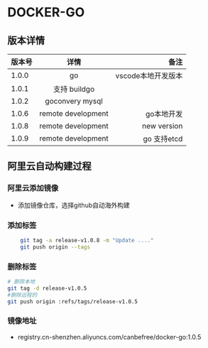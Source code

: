 ﻿# DOCKER-GO

## 版本详情

| 版本号        | 详情         | 备注  |
| ------------- |:-------------:| -----:|
| 1.0.0     | go |  vscode本地开发版本 |
| 1.0.1 | 支持 buildgo | |
| 1.0.2 | goconvery mysql | |
| 1.0.6 | remote development| go本地开发| 
| 1.0.8 | remote development| new version | 
| 1.0.9 | remote development| go 支持etcd | 

## 阿里云自动构建过程

### 阿里云添加镜像

- 添加镜像仓库，选择github自动海外构建

### 添加标签

```bash
    git tag -a release-v1.0.8 -m "Update ...."
    git push origin --tags
```

### 删除标签

```bash
# 删除本地
git tag -d release-v1.0.5
#删除远程的
git push origin :refs/tags/release-v1.0.5
```

### 镜像地址

- registry.cn-shenzhen.aliyuncs.com/canbefree/docker-go:1.0.5
